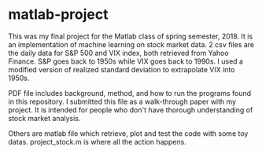 # matlab-project
This was my final project for the Matlab class of spring semester, 2018. It is an implementation of machine learning on stock market data.
2 csv files are the daily data for S&P 500 and VIX index, both retrieved from Yahoo Finance. S&P goes back to 1950s while VIX goes back to 1990s. I used a modified version of realized standard deviation to extrapolate VIX into 1950s.

PDF file includes background, method, and how to run the programs found in this repository. I submitted this file as a walk-through paper with my project. It is intended for people who don't have thorough understanding of stock market analysis.

Others are matlab file which retrieve, plot and test the code with some toy datas. project_stock.m is where all the action happens.

